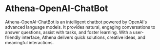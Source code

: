 # Athena-OpenAI-ChatBot
Athena-OpenAI-ChatBot is an intelligent chatbot powered by OpenAI's advanced language models. It provides natural, engaging conversations to answer questions, assist with tasks, and foster learning. With a user-friendly interface, Athena delivers quick solutions, creative ideas, and meaningful interactions.
